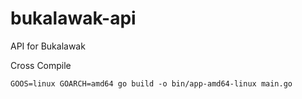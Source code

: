 # bukalawak-api
API for Bukalawak

Cross Compile
```
GOOS=linux GOARCH=amd64 go build -o bin/app-amd64-linux main.go
```
